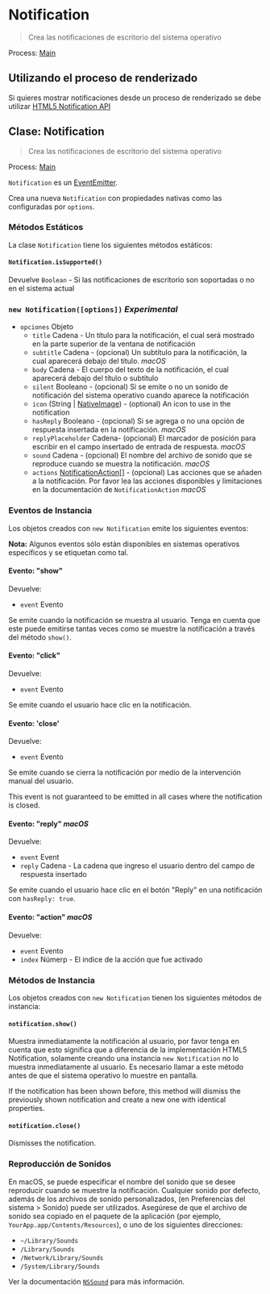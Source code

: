 # Notification

> Crea las notificaciones de escritorio del sistema operativo

Process: [Main](../glossary.md#main-process)

## Utilizando el proceso de renderizado

Si quieres mostrar notificaciones desde un proceso de renderizado se debe utilizar [HTML5 Notification API](../tutorial/notifications.md)

## Clase: Notification

> Crea las notificaciones de escritorio del sistema operativo

Process: [Main](../glossary.md#main-process)

`Notification` es un [EventEmitter](http://nodejs.org/api/events.html#events_class_events_eventemitter).

Crea una nueva `Notification` con propiedades nativas como las configuradas por `options`.

### Métodos Estáticos

La clase `Notification` tiene los siguientes métodos estáticos:

#### `Notification.isSupported()`

Devuelve `Boolean` - Si las notificaciones de escritorio son soportadas o no en el sistema actual

### `new Notification([options])` *Experimental*

* `opciones` Objeto 
  * `title` Cadena - Un título para la notificación, el cual será mostrado en la parte superior de la ventana de notificación
  * `subtitle` Cadena - (opcional) Un subtítulo para la notificación, la cual aparecerá debajo del título. *macOS*
  * `body` Cadena - El cuerpo del texto de la notificación, el cual aparecerá debajo del título o subtítulo
  * `silent` Booleano - (opcional) Si se emite o no un sonido de notificación del sistema operativo cuando aparece la notificación
  * `icon` (String | [NativeImage](native-image.md)) - (optional) An icon to use in the notification
  * `hasReply` Booleano - (opcional) Si se agrega o no una opción de respuesta insertada en la notificación. *macOS*
  * `replyPlaceholder` Cadena- (opcional) El marcador de posición para escribir en el campo insertado de entrada de respuesta. *macOS*
  * `sound` Cadena - (opcional) El nombre del archivo de sonido que se reproduce cuando se muestra la notificación. *macOS*
  * `actions` [NotificationAction[]](structures/notification-action.md) - (opcional) Las acciones que se añaden a la notificación. Por favor lea las acciones disponibles y limitaciones en la documentación de `NotificationAction` *macOS*

### Eventos de Instancia

Los objetos creados con `new Notification` emite los siguientes eventos:

**Nota:** Algunos eventos sólo están disponibles en sistemas operativos específicos y se etiquetan como tal.

#### Evento: "show"

Devuelve:

* `event` Evento

Se emite cuando la notificación se muestra al usuario. Tenga en cuenta que este puede emitirse tantas veces como se muestre la notificación a través del método `show()`.

#### Evento: "click"

Devuelve:

* `event` Evento

Se emite cuando el usuario hace clic en la notificación.

#### Evento: 'close'

Devuelve:

* `event` Evento

Se emite cuando se cierra la notificación por medio de la intervención manual del usuario.

This event is not guaranteed to be emitted in all cases where the notification is closed.

#### Evento: "reply" *macOS*

Devuelve:

* `event` Event
* `reply` Cadena - La cadena que ingreso el usuario dentro del campo de respuesta insertado

Se emite cuando el usuario hace clic en el botón "Reply" en una notificación con `hasReply: true`.

#### Evento: "action" *macOS*

Devuelve:

* `event` Evento
* `index` Númerp - El indice de la acción que fue activado

### Métodos de Instancia

Los objetos creados con `new Notification` tienen los siguientes métodos de instancia:

#### `notification.show()`

Muestra inmediatamente la notificación al usuario, por favor tenga en cuenta que esto significa que a diferencia de la implementación HTML5 Notification, solamente creando una instancia `new Notification` no lo muestra inmediatamente al usuario. Es necesario llamar a este método antes de que el sistema operativo lo muestre en pantalla.

If the notification has been shown before, this method will dismiss the previously shown notification and create a new one with identical properties.

#### `notification.close()`

Dismisses the notification.

### Reproducción de Sonidos

En macOS, se puede especificar el nombre del sonido que se desee reproducir cuando se muestre la notificación. Cualquier sonido por defecto, además de los archivos de sonido personalizados, (en Preferencias del sistema > Sonido) puede ser utilizados. Asegúrese de que el archivo de sonido sea copiado en el paquete de la aplicación (por ejemplo, `YourApp.app/Contents/Resources`), o uno de los siguientes direcciones:

* `~/Library/Sounds`
* `/Library/Sounds`
* `/Network/Library/Sounds`
* `/System/Library/Sounds`

Ver la documentación [`NSSound`](https://developer.apple.com/documentation/appkit/nssound) para más información.